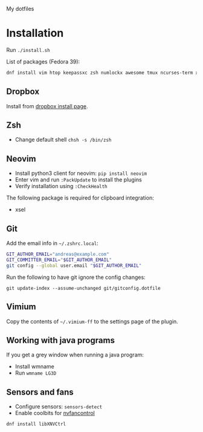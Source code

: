 My dotfiles

# Installation

Run `./install.sh`

List of packages (Fedora 39):
```zsh
dnf install vim htop keepassxc zsh numlockx awesome tmux ncurses-term xclip xscreensaver beesu lxappearance wmname util-linux-user hub neovim redshift httpie lm_sensors yp-tools jq gron xbacklight gh autorandr xrandr environment-modules alacritty nodejs yarnpkg virtualenv ripgrep zoxide python3-ipython python3-gpg gcc gcc-c++ golang zlib-devel bzip2 bzip2-devel readline-devel sqlite sqlite-devel openssl-devel xz xz-devel libffi-devel findutils chromium
```

## Dropbox

Install from [dropbox install page](https://www.dropbox.com/install-linux).

## Zsh

* Change default shell `chsh -s /bin/zsh`

## Neovim

* Install python3 client for neovim: `pip install neovim`
* Enter vim and run `:PackUpdate` to install the plugins
* Verify installation using `:CheckHealth`

The following package is required for clipboard integration:
* xsel

## Git

Add the email info in `~/.zshrc.local`:

```zsh
GIT_AUTHOR_EMAIL="andreas@example.com"
GIT_COMMITTER_EMAIL="$GIT_AUTHOR_EMAIL"
git config --global user.email "$GIT_AUTHOR_EMAIL"
```

Run the following to have git ignore the config changes:

    git update-index --assume-unchanged git/gitconfig.dotfile

## Vimium

Copy the contents of `~/.vimium-ff` to the settings page of the plugin.

## Working with java programs

If you get a grey window when running a java program:

* Install wmname
* Run `wmname LG3D`

## Sensors and fans

* Configure sensors: `sensors-detect`
* Enable coolbits for [nvfancontrol](https://github.com/foucault/nvfancontrol)
```
dnf install libXNVCtrl
```

